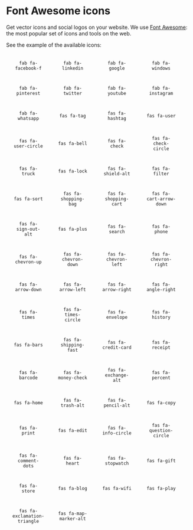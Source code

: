 # Font Awesome icons

Get vector icons and social logos on your website. We use [Font Awesome](https://fontawesome.com/): the most popular set of icons and tools on the web.

See the example of the available icons:

<div class="demo">
  <div class="wrapper">
    <div class="wrapper-icon">
      <i class="fab fa-facebook-f fa-4x"></i>
      <code>fab fa-facebook-f</code>
    </div>
    <div class="wrapper-icon">
      <i class="fab fa-linkedin fa-4x"></i>
      <code>fab fa-linkedin</code>
    </div>
    <div class="wrapper-icon">
      <i class="fab fa-google fa-4x"></i>
      <code>fab fa-google</code>
    </div>
    <div class="wrapper-icon">
      <i class="fab fa-windows fa-4x"></i>
      <code>fab fa-windows</code>
    </div>
    <div class="wrapper-icon">
      <i class="fab fa-pinterest fa-4x"></i>
      <code>fab fa-pinterest</code>
    </div>
    <div class="wrapper-icon">
      <i class="fab fa-twitter fa-4x"></i>
      <code>fab fa-twitter</code>
    </div>
    <div class="wrapper-icon">
      <i class="fab fa-youtube fa-4x"></i>
      <code>fab fa-youtube</code>
    </div>
    <div class="wrapper-icon">
      <i class="fab fa-instagram fa-4x"></i>
      <code>fab fa-instagram</code>
    </div>
    <div class="wrapper-icon">
      <i class="fab fa-whatsapp fa-4x"></i>
      <code>fab fa-whatsapp</code>
    </div>
    <div class="wrapper-icon">
      <i class="fas fa-tag fa-4x"></i>
      <code>fas fa-tag</code>
    </div>
    <div class="wrapper-icon">
      <i class="fas fa-hashtag fa-4x"></i>
      <code>fas fa-hashtag</code>
    </div>
    <div class="wrapper-icon">
      <i class="fas fa-user fa-4x"></i>
      <code>fas fa-user</code>
    </div>
    <div class="wrapper-icon">
      <i class="fas fa-user-circle fa-4x"></i>
      <code>fas fa-user-circle</code>
    </div>
    <div class="wrapper-icon">
      <i class="fas fa-bell fa-4x"></i>
      <code>fas fa-bell</code>
    </div>
    <div class="wrapper-icon">
      <i class="fas fa-check fa-4x"></i>
      <code>fas fa-check</code>
    </div>
    <div class="wrapper-icon">
      <i class="fas fa-check-circle fa-4x"></i>
      <code>fas fa-check-circle</code>
    </div>
    <div class="wrapper-icon">
      <i class="fas fa-truck fa-4x"></i>
      <code>fas fa-truck</code>
    </div>
        <div class="wrapper-icon">
      <i class="fas fa-lock fa-4x"></i>
      <code>fas fa-lock</code>
    </div>
    <div class="wrapper-icon">
      <i class="fas fa-shield-alt fa-4x"></i>
      <code>fas fa-shield-alt</code>
    </div>
    <div class="wrapper-icon">
      <i class="fas fa-filter fa-4x"></i>
      <code>fas fa-filter</code>
    </div>
    <div class="wrapper-icon">
      <i class="fas fa-sort fa-4x"></i>
      <code>fas fa-sort</code>
    </div>
    <div class="wrapper-icon">
      <i class="fas fa-shopping-bag fa-4x"></i>
      <code>fas fa-shopping-bag</code>
    </div>
    <div class="wrapper-icon">
      <i class="fas fa-shopping-cart fa-4x"></i>
      <code>fas fa-shopping-cart</code>
    </div>
    <div class="wrapper-icon">
      <i class="fas fa-cart-arrow-down fa-4x"></i>
      <code>fas fa-cart-arrow-down</code>
    </div>
    <div class="wrapper-icon">
      <i class="fas fa-sign-out-alt fa-4x"></i>
      <code>fas fa-sign-out-alt</code>
    </div>
    <div class="wrapper-icon">
      <i class="fas fa-plus fa-4x"></i>
      <code>fas fa-plus</code>
    </div>
    <div class="wrapper-icon">
      <i class="fas fa-search fa-4x"></i>
      <code>fas fa-search</code>
    </div>
    <div class="wrapper-icon">
      <i class="fas fa-phone fa-4x"></i>
      <code>fas fa-phone</code>
    </div>
    <div class="wrapper-icon">
      <i class="fas fa-chevron-up fa-4x"></i>
      <code>fas fa-chevron-up</code>
    </div>
    <div class="wrapper-icon">
      <i class="fas fa-chevron-down fa-4x"></i>
      <code>fas fa-chevron-down</code>
    </div>
    <div class="wrapper-icon">
      <i class="fas fa-chevron-left fa-4x"></i>
      <code>fas fa-chevron-left</code>
    </div>
    <div class="wrapper-icon">
      <i class="fas fa-chevron-right fa-4x"></i>
      <code>fas fa-chevron-right</code>
    </div>
    <div class="wrapper-icon">
      <i class="fas fa-arrow-down fa-4x"></i>
      <code>fas fa-arrow-down</code>
    </div>
    <div class="wrapper-icon">
      <i class="fas fa-arrow-left fa-4x"></i>
      <code>fas fa-arrow-left</code>
    </div>
    <div class="wrapper-icon">
      <i class="fas fa-arrow-right fa-4x"></i>
      <code>fas fa-arrow-right</code>
    </div>
    <div class="wrapper-icon">
      <i class="fas fa-angle-right fa-4x"></i>
      <code>fas fa-angle-right</code>
    </div>
    <div class="wrapper-icon">
      <i class="fas fa-times fa-4x"></i>
      <code>fas fa-times</code>
    </div>
    <div class="wrapper-icon">
      <i class="fas fa-times-circle fa-4x"></i>
      <code>fas fa-times-circle</code>
    </div>
    <div class="wrapper-icon">
      <i class="fas fa-envelope fa-4x"></i>
      <code>fas fa-envelope</code>
    </div>
    <div class="wrapper-icon">
      <i class="fas fa-history fa-4x"></i>
      <code>fas fa-history</code>
    </div>
    <div class="wrapper-icon">
      <i class="fas fa-bars fa-4x"></i>
      <code>fas fa-bars</code>
    </div>
        <div class="wrapper-icon">
      <i class="fas fa-shipping-fast fa-4x"></i>
      <code>fas fa-shipping-fast</code>
    </div>
    <div class="wrapper-icon">
      <i class="fas fa-credit-card fa-4x"></i>
      <code>fas fa-credit-card</code>
    </div>
    <div class="wrapper-icon">
      <i class="fas fa-receipt fa-4x"></i>
      <code>fas fa-receipt</code>
    </div>
    <div class="wrapper-icon">
      <i class="fas fa-barcode fa-4x"></i>
      <code>fas fa-barcode</code>
    </div>
    <div class="wrapper-icon">
      <i class="fas fa-money-check fa-4x"></i>
      <code>fas fa-money-check</code>
    </div>
    <div class="wrapper-icon">
      <i class="fas fa-exchange-alt fa-4x"></i>
      <code>fas fa-exchange-alt</code>
    </div>
        <div class="wrapper-icon">
      <i class="fas fa-percent fa-4x"></i>
      <code>fas fa-percent</code>
    </div>
    <div class="wrapper-icon">
      <i class="fas fa-home fa-4x"></i>
      <code>fas fa-home</code>
    </div>
    <div class="wrapper-icon">
      <i class="fas fa-trash-alt fa-4x"></i>
      <code>fas fa-trash-alt</code>
    </div>
        <div class="wrapper-icon">
      <i class="fas fa-pencil-alt fa-4x"></i>
      <code>fas fa-pencil-alt</code>
    </div>
    <div class="wrapper-icon">
      <i class="fas fa-copy fa-4x"></i>
      <code>fas fa-copy</code>
    </div>
        <div class="wrapper-icon">
      <i class="fas fa-print fa-4x"></i>
      <code>fas fa-print</code>
    </div>
    <div class="wrapper-icon">
      <i class="fas fa-edit fa-4x"></i>
      <code>fas fa-edit</code>
    </div>
    <div class="wrapper-icon">
      <i class="fas fa-info-circle fa-4x"></i>
      <code>fas fa-info-circle</code>
    </div>
    <div class="wrapper-icon">
      <i class="fas fa-question-circle fa-4x"></i>
      <code>fas fa-question-circle</code>
    </div>
    <div class="wrapper-icon">
      <i class="fas fa-comment-dots fa-4x"></i>
      <code>fas fa-comment-dots</code>
    </div>
    <div class="wrapper-icon">
      <i class="fas fa-heart fa-4x"></i>
      <code>fas fa-heart</code>
    </div>
    <div class="wrapper-icon">
      <i class="fas fa-stopwatch fa-4x"></i>
      <code>fas fa-stopwatch</code>
    </div>
    <div class="wrapper-icon">
      <i class="fas fa-gift fa-4x"></i>
      <code>fas fa-gift</code>
    </div>
    <div class="wrapper-icon">
      <i class="fas fa-store fa-4x"></i>
      <code>fas fa-store</code>
    </div>
    <div class="wrapper-icon">
      <i class="fas fa-blog fa-4x"></i>
      <code>fas fa-blog</code>
    </div>
    <div class="wrapper-icon">
      <i class="fas fa-wifi fa-4x"></i>
      <code>fas fa-wifi</code>
    </div>
    <div class="wrapper-icon">
      <i class="fas fa-play fa-4x"></i>
      <code>fas fa-play</code>
    </div>
    <div class="wrapper-icon">
      <i class="fas fa-exclamation-triangle fa-4x"></i>
      <code>fas fa-exclamation-triangle</code>
    </div>
    <div class="wrapper-icon">
      <i class="fas fa-map-marker-alt fa-4x"></i>
      <code>fas fa-map-marker-alt</code>
    </div>
     </div>
</div>

<style>
  .wrapper {
    display: flex;
    flex-wrap: wrap;
  }

  .wrapper-icon {
    display: flex;
    position: relative;
    flex-direction: column;
    justify-content: center;
    align-items: center;
    text-align: center;
    margin: 20px;
    width: 80px;
  }
</style>